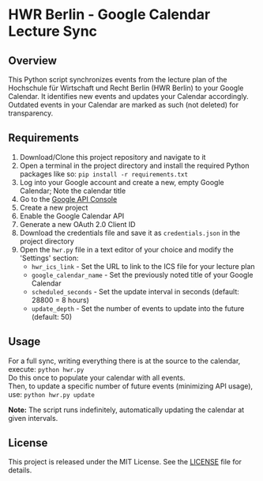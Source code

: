# HWR Berlin - Google Calendar Lecture Sync

## Overview
This Python script synchronizes events from the lecture plan of the Hochschule für Wirtschaft und Recht Berlin (HWR Berlin) to your Google Calendar. It identifies new events and updates your Calendar accordingly. Outdated events in your Calendar are marked as such (not deleted) for transparency.

## Requirements
1. Download/Clone this project repository and navigate to it
2. Open a terminal in the project directory and install the required Python packages like so: `pip install -r requirements.txt`
3. Log into your Google account and create a new, empty Google Calendar; Note the calendar title
4. Go to the [Google API Console](https://console.developers.google.com/apis/dashboard)
5. Create a new project
6. Enable the Google Calendar API
7. Generate a new OAuth 2.0 Client ID
8. Download the credentials file and save it as `credentials.json` in the project directory
9. Open the `hwr.py` file in a text editor of your choice and modify the 'Settings' section:
    - `hwr_ics_link` - Set the URL to link to the ICS file for your lecture plan
    - `google_calendar_name` - Set the previously noted title of your Google Calendar
    - `scheduled_seconds` - Set the update interval in seconds (default: 28800 = 8 hours)
    - `update_depth` - Set the number of events to update into the future (default: 50)

## Usage
For a full sync, writing everything there is at the source to the calendar, execute: `python hwr.py`<br>
Do this once to populate your calendar with all events.<br>
Then, to update a specific number of future events (minimizing API usage), use: `python hwr.py update`

**Note:** The script runs indefinitely, automatically updating the calendar at given intervals.

## License
This project is released under the MIT License. See the [LICENSE](LICENSE) file for details.
